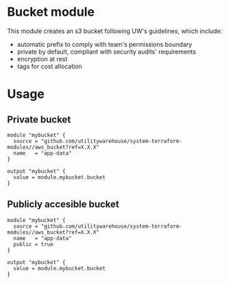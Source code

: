 # Bucket module
This module creates an s3 bucket following UW's guidelines, which include:
* automatic prefix to comply with team's permissions boundary
* private by default, compliant with security audits' requirements
* encryption at rest
* tags for cost allocation

# Usage
## Private bucket
```
module "mybucket" {
  source = "github.com/utilitywarehouse/system-terraform-modules//aws_bucket?ref=X.X.X"
  name   = "app-data"
}

output "mybucket" {
  value = module.mybucket.bucket
}
```

## Publicly accesible bucket
```
module "mybucket" {
  source = "github.com/utilitywarehouse/system-terraform-modules//aws_bucket?ref=X.X.X"
  name   = "app-data"
  public = true
}

output "mybucket" {
  value = module.mybucket.bucket
}
```
